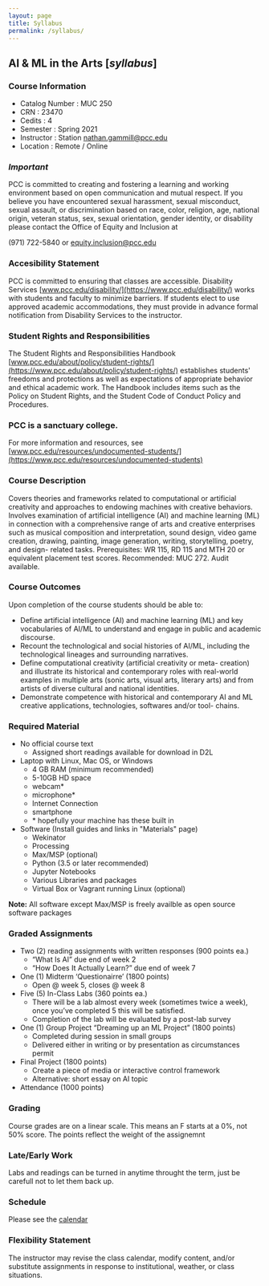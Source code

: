 ```yaml
---
layout: page
title: Syllabus 
permalink: /syllabus/
---
```


## AI & ML in the Arts \[*syllabus*\]

### Course Information
* Catalog Number : MUC 250
* CRN : 23470
* Cedits : 4
* Semester : Spring 2021
* Instructor : Station nathan.gammill@pcc.edu
* Location : Remote / Online

### *Important*
PCC is committed to creating and fostering a learning and
working environment based on open communication and mutual
respect. If you believe you have encountered sexual
harassment, sexual misconduct, sexual assault, or
discrimination based on race, color, religion, age,
national origin, veteran status, sex, sexual orientation,
gender identity, or disability please contact the Office of Equity and Inclusion at

(971) 722-5840 or equity.inclusion@pcc.edu

### Accesibility Statement

PCC is committed to ensuring that classes are accessible.
Disability Services [www.pcc.edu/disability/](https://www.pcc.edu/disability/) works with
students and faculty to minimize barriers. If students
elect to use approved academic accommodations, they must
provide in advance formal notification from Disability Services to the instructor.

### Student Rights and Responsibilities
The Student Rights and Responsibilities Handbook
[www.pcc.edu/about/policy/student-rights/](https://www.pcc.edu/about/policy/student-rights/) establishes
students' freedoms and protections as well as expectations of appropriate behavior and ethical academic work.
The Handbook includes items such as the Policy on Student Rights, and the Student Code of Conduct Policy and Procedures.

### **PCC is a sanctuary college.** 

For more information and resources, see
[www.pcc.edu/resources/undocumented-students/](https://www.pcc.edu/resources/undocumented-students)

### Course Description
Covers theories and frameworks related to computational or
artificial creativity and approaches to endowing machines
with creative behaviors. Involves examination of artificial
intelligence (AI) and machine learning (ML) in connection
with a comprehensive range of arts and creative enterprises
such as musical composition and interpretation, sound
design, video game creation, drawing, painting, image
generation, writing, storytelling, poetry, and design-
related tasks. Prerequisites: WR 115, RD 115 and MTH 20 or
equivalent placement test scores. Recommended: MUC 272.
Audit available.

### Course Outcomes
Upon completion of the course students should be able to:

* Define artificial intelligence (AI) and machine learning (ML)
and key vocabularies of AI/ML to understand and engage in public
and academic discourse.
* Recount the technological and social histories of AI/ML,
including the technological lineages and surrounding narratives.
* Define computational creativity (artificial creativity or meta-
creation) and illustrate its historical and contemporary roles
with real-world examples in multiple arts (sonic arts, visual
arts, literary arts) and from artists of diverse cultural and
national identities.
* Demonstrate competence with historical and contemporary AI and
ML creative applications, technologies, softwares and/or tool-
chains.

### Required Material
* No official course text
	* Assigned short readings available for download in D2L
* Laptop with Linux, Mac OS, or Windows
	* 4 GB RAM (minimum recommended)
	* 5-10GB HD space
	* webcam\*
	* microphone\* 
	* Internet Connection
	* smartphone
	* \* hopefully your machine has these built in
* Software (Install guides and links in "Materials" page)
	* Wekinator
	* Processing
	* Max/MSP (optional)
	* Python (3.5 or later recommended)
	* Jupyter Notebooks
	* Various Libraries and packages
	* Virtual Box or Vagrant running Linux (optional)

**Note:** All software except Max/MSP is freely availble as open source software packages

### Graded Assignments

* Two (2) reading assignments with written responses (900 points ea.)
	* “What Is AI” due end of week 2
	* “How Does It Actually Learn?” due end of week 7
* One (1) Midterm ‘Questionairre’ (1800 points)
	* Open @ week 5, closes @ week 8 
* Five (5) In-Class Labs (360 points ea.)
	* There will be a lab almost every week (sometimes twice a week), once
	  you’ve completed 5 this will be satisfied.
	* Completion of the lab will be evaluated by a post-lab survey
* One (1) Group Project “Dreaming up an ML Project” (1800 points)
	* Completed during session in small groups
	* Delivered either in writing or by presentation as circumstances permit
* Final Project (1800 points)
	* Create a piece of media or interactive control framework
	* Alternative: short essay on AI topic
* Attendance (1000 points)
	
### Grading

Course grades are on a linear scale. This means an F starts at a 0%, not 50% score.
The points reflect the weight of the assignemnt

### Late/Early Work

Labs and readings can be turned in anytime throught the term, just be carefull not to let them back up.

### Schedule

Please see the [calendar](https://staysh.github.io/aiml-spring-2021/calendar/)

### Flexibility Statement

The instructor may revise the class calendar, modify content, and/or substitute assignments in response to
institutional, weather, or class situations.
	
